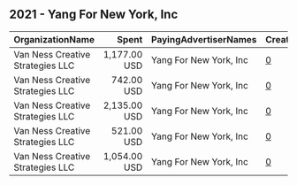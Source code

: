 ## 2021 - Yang For New York, Inc 
|OrganizationName|Spent|PayingAdvertiserNames|CreativeUrls|Impressions|Genders|AgeBrackets|CountryCodes|BillingAddresses|CandidateBallotInformation|
|:---|---:|:---|:---|---:|:---|:---|:---|:---|:---|
|Van Ness Creative Strategies LLC|1,177.00 USD|Yang For New York, Inc|[0](https://www.snap.com/political-ads/asset/39b0f725f2ead4892d17d240f21df9905f9672c8e14e83085a01e29b7c079c14?mediaType=mp4)|227,148||18+|united states|US|Yang For New York Inc|
|Van Ness Creative Strategies LLC|742.00 USD|Yang For New York, Inc|[0](https://www.snap.com/political-ads/asset/4fa507ecf6177f1cd051ec4b2a21d005c883526855a9583c5169b2d42c9fc63c?mediaType=mp4)|176,236||18+|united states|US|Yang For New York Inc|
|Van Ness Creative Strategies LLC|2,135.00 USD|Yang For New York, Inc|[0](https://www.snap.com/political-ads/asset/14a9110a73edb867096bf988c1c79102d28924e26b1e79c2f6c647a4414a0e68?mediaType=jpg)|619,091||18+|united states|US|Yang For New York Inc|
|Van Ness Creative Strategies LLC|521.00 USD|Yang For New York, Inc|[0](https://www.snap.com/political-ads/asset/58d0338acc13cc058698e1f85f53bdf586dfe6a10ae787e5a00098df3119b467?mediaType=mp4)|108,588||18+|united states|US|Yang For New York Inc|
|Van Ness Creative Strategies LLC|1,054.00 USD|Yang For New York, Inc|[0](https://www.snap.com/political-ads/asset/3c8a1f9d0b2a15bff9b6d84434c8028c1c194a8ea1f4dceac9d95cc1ab360f0a?mediaType=mp4)|200,107||18+|united states|US|Yang For New York Inc|
